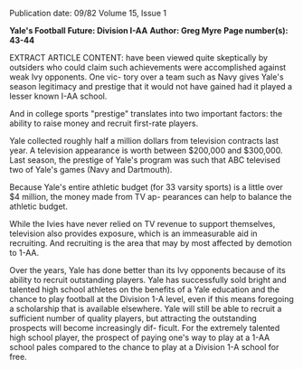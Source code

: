 Publication date: 09/82
Volume 15, Issue 1

**Yale's Football Future: Division I-AA**
**Author: Greg Myre**
**Page number(s): 43-44**

EXTRACT ARTICLE CONTENT:
have been viewed quite skeptically by 
outsiders who could claim such 
achievements were accomplished 
against weak Ivy opponents. One vic-
tory over a team such as Navy gives 
Yale's season legitimacy and prestige 
that it would not have gained had it 
played a lesser known I-AA school. 


And in college sports "prestige" 
translates into two important factors: 
the ability to raise money and recruit 
first-rate players. 

Yale collected roughly half a million 
dollars from television contracts last 
year. A television appearance is worth 
between $200,000 and $300,000. Last 
season, the prestige of Yale's program 
was such that ABC televised two of 
Yale's games (Navy and Dartmouth). 

Because Yale's entire athletic budget 
(for 33 varsity sports) is a little over $4 
million, the money made from TV ap-
pearances can help to balance the 
athletic budget. 

While the Ivies have never relied on 
TV revenue to support themselves, 
television also provides exposure, 
which is an immeasurable aid in 
recruiting. And recruiting is the area 
that may by most affected by demotion 
to 1-AA. 

Over the years, Yale has done better 
than its Ivy opponents because of its 
ability to recruit outstanding players. 
Yale has successfully sold bright and 
talented high school athletes on the 
benefits of a Yale education and the 
chance to play football at the Division 
1-A level, even if this means foregoing 
a 
scholarship that is 
available 
elsewhere. Yale will still be able to 
recruit a sufficient number of quality 
players, but attracting the outstanding 
prospects will become increasingly dif-
ficult. For the extremely talented high 
school player, the prospect of paying 
one's way to play at a 1-AA school pales 
compared to the chance to play at a 
Division 1-A school for free.
